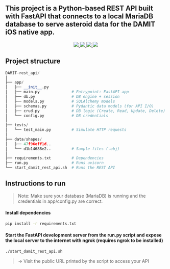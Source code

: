 ## This project is a Python-based REST API built with FastAPI that connects to a local MariaDB database to serve asteroid data for the DAMIT iOS native app.

<div align="center">
  <a href="https://github.com/scraptechguy/DAMIT-rest_api/actions">
    <img src="https://github.com/scraptechguy/DAMIT-rest_api/actions/workflows/python-package.yml/badge.svg">
  </a>
  <a href="https://github.com/scraptechguy/DAMIT-rest_api/graphs/contributors">
    <img src="https://img.shields.io/github/contributors/scraptechguy/DAMIT-rest_api">
  </a>
  <a href="https://github.com/scraptechguy/DAMIT-rest_api/issues">
    <img src="https://img.shields.io/github/issues/scraptechguy/DAMIT-rest_api">
  </a>
  <a href="https://github.com/scraptechguy/DAMIT-rest_api/pulls">
    <img src="https://img.shields.io/github/issues-pr/scraptechguy/DAMIT-rest_api">
  </a>
</div>

## Project structure
```python
DAMIT-rest_api/
│
├── app/
│   ├── __init__.py
│   ├── main.py              # Entrypoint: FastAPI app
│   ├── db.py                # DB engine + session
│   ├── models.py            # SQLAlchemy models
│   ├── schemas.py           # Pydantic data models (for API I/O)
│   ├── crud.py              # DB logic (Create, Read, Update, Delete)
│   └── config.py            # DB credentials
│
├── tests/
│   └── test_main.py         # Simulate HTTP requests
│
├── data/shapes/      
│   ├── 47f96eff1d..         
│   └── d1b14688e2..         # Sample files (.obj)
│
├── requirements.txt         # Dependencies
├── run.py                   # Runs uvicorn
└── start_damit_rest_api.sh  # Runs the REST API
```

## Instructions to run

> Note: Make sure your database (MariaDB) is running and the credentials in app/config.py are correct.

#### Install dependencies
```bash
pip install -r requirements.txt
```

#### Start the FastAPI development server from the run.py script and expose the local server to the internet with ngrok (requires ngrok to be installed)
```bash
./start_damit_rest_api.sh
```
> -> Visit the public URL printed by the script to access your API
